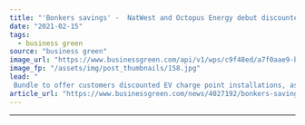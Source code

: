 ```yaml
---
title: "'Bonkers savings' -  NatWest and Octopus Energy debut discounted EV charging package"
date: "2021-02-15"
tags: 
  - business green
source: "business green"
image_url: "https://www.businessgreen.com/api/v1/wps/c9f48ed/a7f0aae9-b181-4b28-b028-a279a7d847fe/6/Octopus-Natwest-charging-EV-185x114.jpg"
image_fp: "/assets/img/post_thumbnails/158.jpg"
lead: "
 Bundle to offer customers discounted EV charge point installations, as well as access to Octopus Energy's flexible tariffs and EV roaming network ..."
article_url: "https://www.businessgreen.com/news/4027192/bonkers-savings-natwest-octopus-energy-debut-discounted-ev-charging-package"
---
```


---
